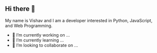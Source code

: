 ## Hi there 👋

My name is Vishav and I am a developer interested in Python, JavaScript, and Web Programming.

- 🔭 I’m currently working on ...
- 🌱 I’m currently learning ...
- 👯 I’m looking to collaborate on ...

<!--
**v-nnn/v-nnn** is a ✨ _special_ ✨ repository because its `README.md` (this file) appears on your GitHub profile.

Here are some ideas to get you started:

- 🔭 I’m currently working on ...
- 🌱 I’m currently learning ...
- 👯 I’m looking to collaborate on ...
- 🤔 I’m looking for help with ...
- 💬 Ask me about ...
- 📫 How to reach me: ...
- 😄 Pronouns: ...
- ⚡ Fun fact: ...
-->
